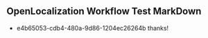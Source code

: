 ## OpenLocalization Workflow Test MarkDown
* e4b65053-cdb4-480a-9d86-1204ec26264b thanks!

<!--HONumber=Jul16_HO2-->


